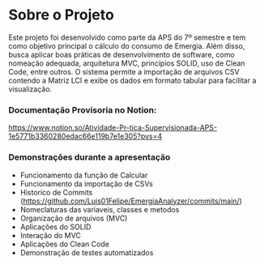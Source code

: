 # Sobre o Projeto
Este projeto foi desenvolvido como parte da APS do 7º semestre e tem como objetivo principal o cálculo do consumo de Emergia. Além disso, busca aplicar boas práticas de desenvolvimento de software, como nomeação adequada, arquitetura MVC, princípios SOLID, uso de Clean Code, entre outros. O sistema permite a importação de arquivos CSV contendo a Matriz LCI e exibe os dados em formato tabular para facilitar a visualização.

### Documentação Provisoria no Notion: 
https://www.notion.so/Atividade-Pr-tica-Supervisionada-APS-1e5771b3360280edac66e119b7e1e305?pvs=4

### Demonstrações durante a apresentação
- Funcionamento da função de Calcular
- Funcionamento da importação de CSVs
- Historico de Commits (https://github.com/Luis01Felipe/EmergiaAnalyzer/commits/main/)
- Nomeclaturas das variaveis, classes e metodos
- Organização de arquivos (MVC)
- Aplicações do SOLID
- Interação do MVC
- Aplicações do Clean Code
- Demonstração de testes automatizados